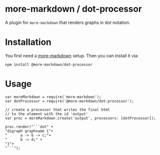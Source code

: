 # more-markdown / dot-processor

A plugin for `more-markdown` that renders graphs in dot notation.

# Installation

You first need a [more-markdown](https://github.com/Welfenlab/more-markdown) setup.
Then you can install it via:

```
npm install @more-markdown/dot-processor
```

# Usage

```
var moreMarkdown = require('more-markdown');
var dotProcessor = require('@more-markdown/dot-processor');

// create a processor that writes the final html
// to the element with the id 'output'
var proc = moreMarkdown.create('output', processors: [dotProcessor]);

proc.render("```dot" +
"digraph graphname {"+
"      a -> b -> c;"+
"      b -> d;" +
"}"+
"```");
```
